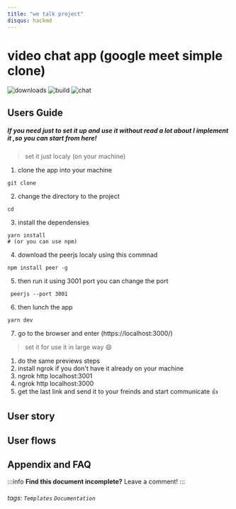 ```yaml
---
title: "we talk project"
disqus: hackmd
---
```


# video chat app (google meet simple clone)

![downloads](https://img.shields.io/github/downloads/atom/atom/total.svg)
![build](https://img.shields.io/appveyor/ci/:user/:repo.svg)
![chat](https://img.shields.io/discord/:serverId.svg)

<!-- ## Table of Contents -->
<!-- [TOC] -->

## Users Guide

##### If you need just to set it up and use it without read a lot about I implement it ,so you can start from here!

> set it just localy (on your machine)

1.  clone the app into your machine

```bash=
git clone
```

2.  change the directory to the project

```bash=
cd
```

3.  install the dependensies

```bash=
yarn install
# (or you can use npm)
```

4.  download the peerjs localy using this commnad

```bash=
npm install peer -g
```

5.  then run it using 3001 port you can change the port

```bash=
 peerjs --port 3001
```

6.  then lunch the app

```bash=
yarn dev
```

7.  go to the browser and enter (https://localhost:3000/)

> set it for use it in large way :smile:

1. do the same previews steps
2. install ngrok if you don't have it already on your machine
3. ngrok http localhost:3001
4. ngrok http localhost:3000
5. get the last link and send it to your freinds and start communicate :+1:

## User story

## User flows

## Appendix and FAQ

:::info
**Find this document incomplete?** Leave a comment!
:::

###### tags: `Templates` `Documentation`
